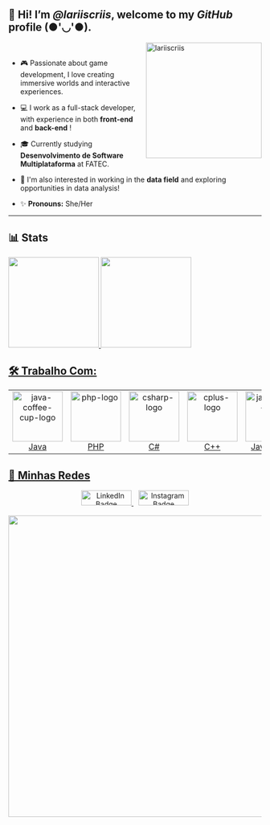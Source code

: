 
  
## 👋 Hi! I’m *@lariiscriis*, welcome to my *GitHub* profile (●'◡'●).
<div>
  <img align="right" alt="lariiscriis" width="230" height="230" src="https://i.pinimg.com/736x/5c/90/1e/5c901eed976bfefe0132077d910008d7.jpg">
  </div>
  <br>

- 🎮 Passionate about game development, I love creating immersive worlds and interactive experiences.

- 💻 I work as a full-stack developer, with experience in both **front-end** and **back-end** !

- 🎓 Currently studying **Desenvolvimento de Software Multiplataforma** at FATEC.

- 🌱  I'm also interested in working in the **data field** and exploring opportunities in data analysis!

- ✨ **Pronouns:** She/Her


<hr>

##  📊 Stats  
<div>
<a href="https://github.com/lariiscriis">
<img loading="lazy" height="180em" src="https://github-readme-stats.vercel.app/api/top-langs/?username=lariiscriis&layout=compact&langs_count=7&theme=rose"/>
<img loading="lazy" height="180em" src="https://github-readme-stats.vercel.app/api?username=lariiscriis&show_icons=true&theme=rose&include_all_commits=true&count_private=true"/>
</div>

  ## 🛠️ Trabalho Com: 

  <table>
    <tr>
        <td align="center">
            <img width="100" height="100" src="https://github.com/user-attachments/assets/40b55e67-4318-4c47-85e8-3ed6d0c0e8fb" alt="java-coffee-cup-logo"/>
            <br>Java
        </td>
        <td align="center">
            <img width="100" height="100" src="https://github.com/user-attachments/assets/9bb0576b-418d-4875-9f96-3abee3c6e7b4" alt="php-logo"/>
            <br>PHP
        </td>
        <td align="center">
            <img  width="100" height="100" src="https://github.com/user-attachments/assets/5dfdfa14-28be-4b45-8e4f-2881bf96aa9c" alt="csharp-logo"/>
            <br>C#
        </td>
       <td align="center">
            <img  width="100" height="100" src="https://github.com/user-attachments/assets/84d8ac1d-e992-485a-af7c-534cf0b786a8" alt="cplus-logo"/>
            <br>C++
        </td>
        <td align="center">
            <img  width="100" height="100" src="https://github.com/user-attachments/assets/3fb61c09-0346-419c-b193-df4f6f6b78c0" alt="javascript-logo"/>
            <br>Javascript
        </td>
         </td>
        <td align="center">
            <img  width="100" height="100" src="https://github.com/user-attachments/assets/e3509be1-d449-411d-adae-5e8ab3108ead" alt="sql-logo"/>
            <br>SQL
        </td>
    </tr>
</table>

## 📲 Minhas Redes 
<div  align="center">
<a href="https://www.linkedin.com/in/larissa-cristina-45488532a/" target="_blank" style="margin-right: 10px; border-radius: 10em;">
    <img src="https://img.shields.io/badge/-LinkedIn-FE9093?style=for-the-badge&logo=linkedin&logoColor=white" alt="LinkedIn Badge" width="100" height="30" />
</a>
<a href="https://www.instagram.com/laris_criis/" target="_blank">
    <img src="https://img.shields.io/badge/-Instagram-FE9093?style=for-the-badge&logo=instagram&logoColor=white" alt="Instagram Badge" width="100" height="30" />
</a>
  </div>

<br> 

<div  align="center">
<img width="600"src="https://i.pinimg.com/originals/f6/29/36/f629365f298cad35688f34b4d456945f.gif"/>
</div>




